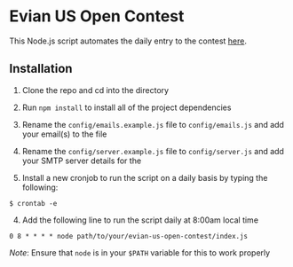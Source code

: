 # Evian US Open Contest

This Node.js script automates the daily entry to the contest [here](https://evianusopen.com/pages/index.php).

## Installation

1. Clone the repo and cd into the directory

2. Run `npm install` to install all of the project dependencies

3. Rename the `config/emails.example.js` file to `config/emails.js` and add your email(s) to the file

4. Rename the `config/server.example.js` file to `config/server.js` and add your SMTP server details for the 

3. Install a new cronjob to run the script on a daily basis by typing the following:

  `$ crontab -e`

4. Add the following line to run the script daily at 8:00am local time

  `0 8 * * * * node path/to/your/evian-us-open-contest/index.js`

  *Note*: Ensure that `node` is in your `$PATH` variable for this to work properly

